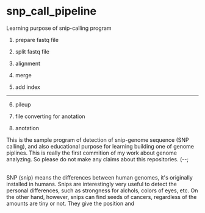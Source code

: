 # snp_call_pipeline
Learning purpose of snip-calling program

1. prepare fastq file

2. split fastq file

3. alignment

4. merge

5. add index

-----------------------

6. pileup

7. file converting for anotation

8. anotation


This is the sample program of detection of snip-genome sequence (SNP calling), and also educational purpose for learning building one of genome piplines.
This is really the first commition of my work about genome analyzing.
So please do not make any claims about this repositories. (--;

<br> 
SNP (snip) means the differences between human genomes, it's originally installed in humans. Snips are interestingly very useful to detect the personal differences, such as strongness for alchols, colors of eyes, etc. On the other hand, however, snips can find seeds of cancers, regardless of the amounts are tiny or not. They give the position and 
